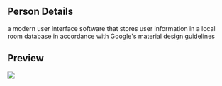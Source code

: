 Person Details
------------------

a modern user interface software that stores user information in a local room database in accordance with Google's material design guidelines


Preview
--------------

![](https://i.imgur.com/3bRZ5KI.png)